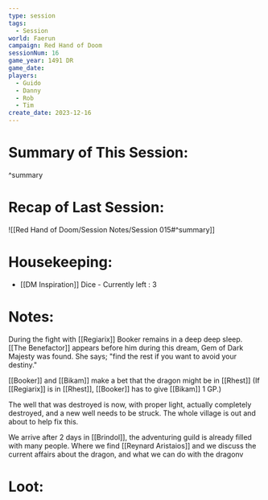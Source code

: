 ```yaml
---
type: session
tags:
  - Session
world: Faerun
campaign: Red Hand of Doom
sessionNum: 16
game_year: 1491 DR
game_date: 
players:
  - Guido
  - Danny
  - Rob
  - Tim
create_date: 2023-12-16
---
```


# Summary of This Session:

^summary

# Recap of Last Session:
![[Red Hand of Doom/Session Notes/Session 015#^summary]]

# Housekeeping:
- [[DM Inspiration]] Dice - Currently left : 3

# Notes:
During the fight with [[Regiarix]] Booker remains in a deep deep sleep.
[[The Benefactor]] appears before him during this dream, Gem of Dark Majesty was found. She says; "find the rest if you want to avoid your destiny."

[[Booker]] and [[Bikam]] make a bet that the dragon might be in [[Rhest]]
(If [[Regiarix]] is in [[Rhest]], [[Booker]] has to give [[Bikam]] 1 GP.)

The well that was destroyed is now, with proper light, actually completely destroyed, and a new well needs to be struck. The whole village is out and about to help fix this.

We arrive after 2 days in [[Brindol]], the adventuring guild is already filled with many people. Where we find [[Reynard Aristaios]] and we discuss the current affairs about the dragon, and what we can do with the dragonv


# Loot:
